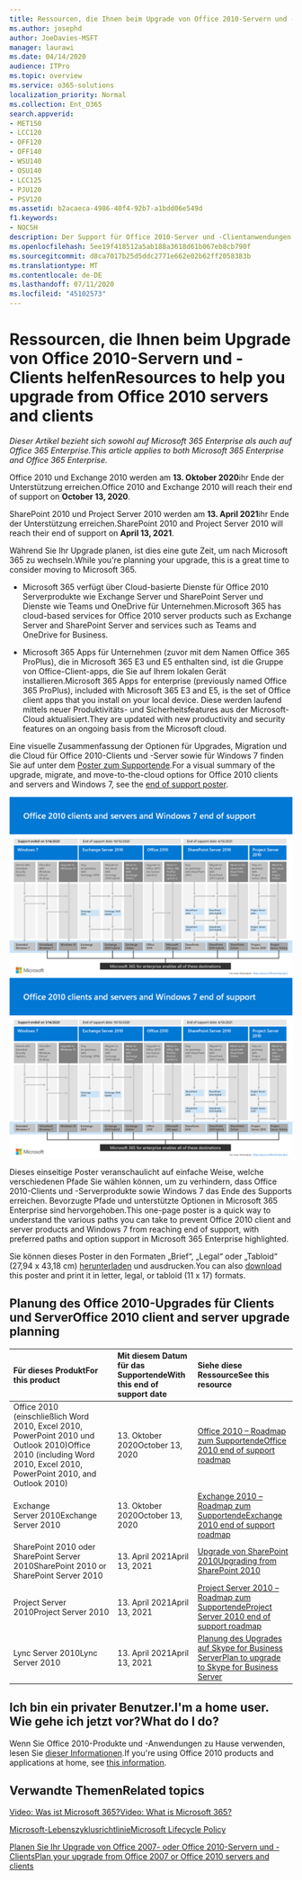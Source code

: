 ```yaml
---
title: Ressourcen, die Ihnen beim Upgrade von Office 2010-Servern und -Clients helfen
ms.author: josephd
author: JoeDavies-MSFT
manager: laurawi
ms.date: 04/14/2020
audience: ITPro
ms.topic: overview
ms.service: o365-solutions
localization_priority: Normal
ms.collection: Ent_O365
search.appverid:
- MET150
- LCC120
- OFF120
- OFF140
- WSU140
- OSU140
- LCC125
- PJU120
- PSV120
ms.assetid: b2acaeca-4986-40f4-92b7-a1bdd06e549d
f1.keywords:
- NOCSH
description: Der Support für Office 2010-Server und -Clientanwendungen wird bald eingestellt, und es stehen keine benutzerdefinierten Supportvereinbarungen zur Verfügung. In diesem Artikel erfahren Sie, wie Sie jetzt mit der Planung Ihres Upgrades beginnen.
ms.openlocfilehash: 5ee19f418512a5ab188a3618d61b067eb8cb790f
ms.sourcegitcommit: d8ca7017b25d5ddc2771e662e02b62ff2058383b
ms.translationtype: MT
ms.contentlocale: de-DE
ms.lasthandoff: 07/11/2020
ms.locfileid: "45102573"
---
```

# <a name="resources-to-help-you-upgrade-from-office-2010-servers-and-clients"></a><span data-ttu-id="65421-104">Ressourcen, die Ihnen beim Upgrade von Office 2010-Servern und -Clients helfen</span><span class="sxs-lookup"><span data-stu-id="65421-104">Resources to help you upgrade from Office 2010 servers and clients</span></span>

<span data-ttu-id="65421-105">*Dieser Artikel bezieht sich sowohl auf Microsoft 365 Enterprise als auch auf Office 365 Enterprise.*</span><span class="sxs-lookup"><span data-stu-id="65421-105">*This article applies to both Microsoft 365 Enterprise and Office 365 Enterprise.*</span></span>

<span data-ttu-id="65421-106">Office 2010 und Exchange 2010 werden am **13. Oktober 2020**ihr Ende der Unterstützung erreichen.</span><span class="sxs-lookup"><span data-stu-id="65421-106">Office 2010 and Exchange 2010 will reach their end of support on **October 13, 2020**.</span></span> 

<span data-ttu-id="65421-107">SharePoint 2010 und Project Server 2010 werden am **13. April 2021**ihr Ende der Unterstützung erreichen.</span><span class="sxs-lookup"><span data-stu-id="65421-107">SharePoint 2010 and Project Server 2010 will reach their end of support on **April 13, 2021**.</span></span>

<span data-ttu-id="65421-108">Während Sie Ihr Upgrade planen, ist dies eine gute Zeit, um nach Microsoft 365 zu wechseln.</span><span class="sxs-lookup"><span data-stu-id="65421-108">While you're planning your upgrade, this is a great time to consider moving to Microsoft 365.</span></span> 

- <span data-ttu-id="65421-109">Microsoft 365 verfügt über Cloud-basierte Dienste für Office 2010 Serverprodukte wie Exchange Server und SharePoint Server und Dienste wie Teams und OneDrive für Unternehmen.</span><span class="sxs-lookup"><span data-stu-id="65421-109">Microsoft 365 has cloud-based services for Office 2010 server products such as Exchange Server and SharePoint Server and services such as Teams and OneDrive for Business.</span></span> 

- <span data-ttu-id="65421-110">Microsoft 365 Apps für Unternehmen (zuvor mit dem Namen Office 365 ProPlus), die in Microsoft 365 E3 und E5 enthalten sind, ist die Gruppe von Office-Client-apps, die Sie auf Ihrem lokalen Gerät installieren.</span><span class="sxs-lookup"><span data-stu-id="65421-110">Microsoft 365 Apps for enterprise (previously named Office 365 ProPlus), included with Microsoft 365 E3 and E5, is the set of Office client apps that you install on your local device.</span></span> <span data-ttu-id="65421-111">Diese werden laufend mittels neuer Produktivitäts- und Sicherheitsfeatures aus der Microsoft-Cloud aktualisiert.</span><span class="sxs-lookup"><span data-stu-id="65421-111">They are updated with new productivity and security features on an ongoing basis from the Microsoft cloud.</span></span>

<span data-ttu-id="65421-112">Eine visuelle Zusammenfassung der Optionen für Upgrades, Migration und die Cloud für Office 2010-Clients und -Server sowie für Windows 7 finden Sie auf unter dem [Poster zum Supportende](./downloads/Office2010Windows7EndOfSupport.pdf).</span><span class="sxs-lookup"><span data-stu-id="65421-112">For a visual summary of the upgrade, migrate, and move-to-the-cloud options for Office 2010 clients and servers and Windows 7, see the [end of support poster](./downloads/Office2010Windows7EndOfSupport.pdf).</span></span>

<span data-ttu-id="65421-113">[![Bild des Posters zum Ende des Supports für Office 2010-Clients und -Server sowie Windows 7](./media/upgrade-from-office-2010-servers-and-products/office2010-windows7-end-of-support.png)](./downloads/Office2010Windows7EndOfSupport.pdf)</span><span class="sxs-lookup"><span data-stu-id="65421-113">[![Image for the end of support for Office 2010 clients and servers and Windows 7 poster](./media/upgrade-from-office-2010-servers-and-products/office2010-windows7-end-of-support.png)](./downloads/Office2010Windows7EndOfSupport.pdf)</span></span>

<span data-ttu-id="65421-114">Dieses einseitige Poster veranschaulicht auf einfache Weise, welche verschiedenen Pfade Sie wählen können, um zu verhindern, dass Office 2010-Clients und -Serverprodukte sowie Windows 7 das Ende des Supports erreichen. Bevorzugte Pfade und unterstützte Optionen in Microsoft 365 Enterprise sind hervorgehoben.</span><span class="sxs-lookup"><span data-stu-id="65421-114">This one-page poster is a quick way to understand the various paths you can take to prevent Office 2010 client and server products and Windows 7 from reaching end of support, with preferred paths and option support in Microsoft 365 Enterprise highlighted.</span></span>

<span data-ttu-id="65421-115">Sie können dieses Poster in den Formaten „Brief“, „Legal“ oder „Tabloid“ (27,94 x 43,18 cm) [herunterladen](https://github.com/MicrosoftDocs/microsoft-365-docs/raw/public/microsoft-365/media/migration-microsoft-365-enterprise-workload/Office2010Windows7EndOfSupport.pdf) und ausdrucken.</span><span class="sxs-lookup"><span data-stu-id="65421-115">You can also [download](https://github.com/MicrosoftDocs/microsoft-365-docs/raw/public/microsoft-365/media/migration-microsoft-365-enterprise-workload/Office2010Windows7EndOfSupport.pdf) this poster and print it in letter, legal, or tabloid (11 x 17) formats.</span></span>
      
## <a name="office-2010-client-and-server-upgrade-planning"></a><span data-ttu-id="65421-116">Planung des Office 2010-Upgrades für Clients und Server</span><span class="sxs-lookup"><span data-stu-id="65421-116">Office 2010 client and server upgrade planning</span></span>
  
|<span data-ttu-id="65421-117">**Für dieses Produkt**</span><span class="sxs-lookup"><span data-stu-id="65421-117">**For this product**</span></span>|<span data-ttu-id="65421-118">**Mit diesem Datum für das Supportende**</span><span class="sxs-lookup"><span data-stu-id="65421-118">**With this end of support date**</span></span>|<span data-ttu-id="65421-119">**Siehe diese Ressource**</span><span class="sxs-lookup"><span data-stu-id="65421-119">**See this resource**</span></span>|
|:-----|:-----|:-----|
|<span data-ttu-id="65421-120">Office 2010 (einschließlich Word 2010, Excel 2010, PowerPoint 2010 und Outlook 2010)</span><span class="sxs-lookup"><span data-stu-id="65421-120">Office 2010 (including Word 2010, Excel 2010, PowerPoint 2010, and Outlook 2010)</span></span>  <br/> | <span data-ttu-id="65421-121">13. Oktober 2020</span><span class="sxs-lookup"><span data-stu-id="65421-121">October 13, 2020</span></span> |[<span data-ttu-id="65421-122">Office 2010 – Roadmap zum Supportende</span><span class="sxs-lookup"><span data-stu-id="65421-122">Office 2010 end of support roadmap</span></span>](https://docs.microsoft.com/DeployOffice/office-2010-end-support-roadmap) <br/> |
|<span data-ttu-id="65421-123">Exchange Server 2010</span><span class="sxs-lookup"><span data-stu-id="65421-123">Exchange Server 2010</span></span>  <br/> | <span data-ttu-id="65421-124">13. Oktober 2020</span><span class="sxs-lookup"><span data-stu-id="65421-124">October 13, 2020</span></span>  |[<span data-ttu-id="65421-125">Exchange 2010 – Roadmap zum Supportende</span><span class="sxs-lookup"><span data-stu-id="65421-125">Exchange 2010 end of support roadmap</span></span>](exchange-2010-end-of-support.md) <br/> |
|<span data-ttu-id="65421-126">SharePoint 2010 oder SharePoint Server 2010</span><span class="sxs-lookup"><span data-stu-id="65421-126">SharePoint 2010 or SharePoint Server 2010</span></span>  <br/> | <span data-ttu-id="65421-127">13. April 2021</span><span class="sxs-lookup"><span data-stu-id="65421-127">April 13, 2021</span></span> |[<span data-ttu-id="65421-128">Upgrade von SharePoint 2010</span><span class="sxs-lookup"><span data-stu-id="65421-128">Upgrading from SharePoint 2010</span></span>](upgrade-from-sharepoint-2010.md) <br/> |
|<span data-ttu-id="65421-129">Project Server 2010</span><span class="sxs-lookup"><span data-stu-id="65421-129">Project Server 2010</span></span> <br/> | <span data-ttu-id="65421-130">13. April 2021</span><span class="sxs-lookup"><span data-stu-id="65421-130">April 13, 2021</span></span> | [<span data-ttu-id="65421-131">Project Server 2010 – Roadmap zum Supportende</span><span class="sxs-lookup"><span data-stu-id="65421-131">Project Server 2010 end of support roadmap</span></span>](project-server-2010-end-of-support.md) <br/> |
|<span data-ttu-id="65421-132">Lync Server 2010</span><span class="sxs-lookup"><span data-stu-id="65421-132">Lync Server 2010</span></span> <br/> | <span data-ttu-id="65421-133">13. April 2021</span><span class="sxs-lookup"><span data-stu-id="65421-133">April 13, 2021</span></span> | [<span data-ttu-id="65421-134">Planung des Upgrades auf Skype for Business Server</span><span class="sxs-lookup"><span data-stu-id="65421-134">Plan to upgrade to Skype for Business Server</span></span>](https://docs.microsoft.com/skypeforbusiness/plan-your-deployment/upgrade) <br/> |
    
## <a name="im-a-home-user-what-do-i-do"></a><span data-ttu-id="65421-135">Ich bin ein privater Benutzer.</span><span class="sxs-lookup"><span data-stu-id="65421-135">I'm a home user.</span></span> <span data-ttu-id="65421-136">Wie gehe ich jetzt vor?</span><span class="sxs-lookup"><span data-stu-id="65421-136">What do I do?</span></span>

<span data-ttu-id="65421-137">Wenn Sie Office 2010-Produkte und -Anwendungen zu Hause verwenden, lesen Sie [dieser Informationen](plan-upgrade-previous-versions-office.md#im-a-home-user-what-do-i-do).</span><span class="sxs-lookup"><span data-stu-id="65421-137">If you're using Office 2010 products and applications at home, see [this information](plan-upgrade-previous-versions-office.md#im-a-home-user-what-do-i-do).</span></span>

## <a name="related-topics"></a><span data-ttu-id="65421-138">Verwandte Themen</span><span class="sxs-lookup"><span data-stu-id="65421-138">Related topics</span></span>

[<span data-ttu-id="65421-139">Video: Was ist Microsoft 365?</span><span class="sxs-lookup"><span data-stu-id="65421-139">Video: What is Microsoft 365?</span></span>](https://support.office.com/article/847caf12-2589-452c-8aca-1c009797678b.aspx)
  
[<span data-ttu-id="65421-140">Microsoft-Lebenszyklusrichtlinie</span><span class="sxs-lookup"><span data-stu-id="65421-140">Microsoft Lifecycle Policy</span></span>](https://go.microsoft.com/fwlink/?linkid=865200)

[<span data-ttu-id="65421-141">Planen Sie Ihr Upgrade von Office 2007- oder Office 2010-Servern und -Clients</span><span class="sxs-lookup"><span data-stu-id="65421-141">Plan your upgrade from Office 2007 or Office 2010 servers and clients</span></span>](plan-upgrade-previous-versions-office.md)


